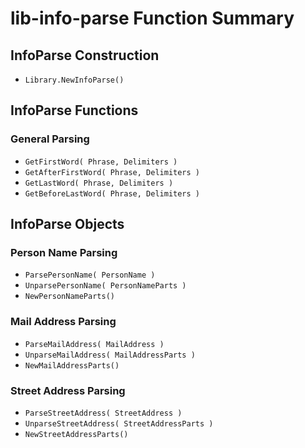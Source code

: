 
# lib-info-parse Function Summary


## InfoParse Construction

- `Library.NewInfoParse()`


## InfoParse Functions

### General Parsing

- `GetFirstWord( Phrase, Delimiters )`
- `GetAfterFirstWord( Phrase, Delimiters )`
- `GetLastWord( Phrase, Delimiters )`
- `GetBeforeLastWord( Phrase, Delimiters )`


## InfoParse Objects


### Person Name Parsing

- `ParsePersonName( PersonName )`
- `UnparsePersonName( PersonNameParts )`
- `NewPersonNameParts()`

### Mail Address Parsing

- `ParseMailAddress( MailAddress )`
- `UnparseMailAddress( MailAddressParts )`
- `NewMailAddressParts()`

### Street Address Parsing

- `ParseStreetAddress( StreetAddress )`
- `UnparseStreetAddress( StreetAddressParts )`
- `NewStreetAddressParts()`

